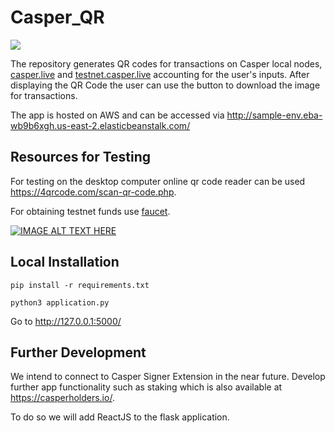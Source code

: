 # Casper_QR

![](https://i.imgur.com/KYyfJIl.jpg?1)

The repository generates QR codes for transactions on Casper local nodes, [casper.live](https://cspr.live) and [testnet.casper.live](https://testnet.cspr.live) accounting for the user's inputs. After displaying the QR Code the user can use the button to download the image for transactions.

The app is hosted on AWS and can be accessed via http://sample-env.eba-wb9b6xgh.us-east-2.elasticbeanstalk.com/

## Resources for Testing

For testing on the desktop computer online qr code reader can be used https://4qrcode.com/scan-qr-code.php.

For obtaining testnet funds use [faucet](https://testnet.cspr.live/tools/faucet).

[![IMAGE ALT TEXT HERE](https://img.youtube.com/vi/xKFY1vxrMeU/0.jpg)](https://youtu.be/xKFY1vxrMeU)

## Local Installation

`pip install -r requirements.txt`

`python3 application.py`

Go to http://127.0.0.1:5000/

## Further Development

We intend to connect to Casper Signer Extension in the near future. Develop further app functionality such as staking which is also available at https://casperholders.io/.

To do so we will add ReactJS to the flask application.
